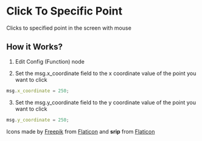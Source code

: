 
# Click To Specific Point
Clicks to specified point in the screen with mouse

## How it Works?
1. Edit Config (Function) node
    
2.  Set the msg.x_coordinate field to the x coordinate value of the point you want to click
```js
msg.x_coordinate = 250;
```

3.  Set the msg.y_coordinate field to the y coordinate value of the point you want to click
```js
msg.y_coordinate = 250;
```

Icons made by [Freepik](https://www.freepik.com) from [Flaticon](https://www.flaticon.com/) and
**srip** from [Flaticon](https://www.flaticon.com/)
